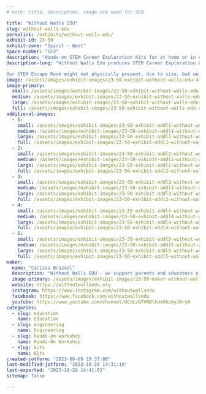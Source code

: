```yaml
---
# note: title, description, image are used for SEO

title: "Without Walls EDU"
slug: without-walls-edu
permalink: /exhibits/without-walls-edu/
exhibit-id: 23-50
exhibit-zone: "Spirit - West"
space-number: "SF3"
description: "Hands-on STEM Career Exploration Kits for at home or in classroom and STEM Escape Rooms for schools."
description-long: "Without Walls Edu produces STEM Career Exploration Kits, specially designed to inspire young minds and ignite a passion for science, technology, engineering, and mathematics. Each kit is brimming with exciting hands-on activities, real-world applications, and interactive components that bring STEM careers to life. The aim is to provide children with a comprehensive understanding of various STEM careers, opening up possibilities they might not have considered before. These kits serve as a bridge between education and the real world, encouraging children to explore, ask questions, and make connections. 

Our STEM Escape Room might not physically present, due to size, but we will be able to showcase features of this immersive hands-on engaging experience the connects STEM to its real-life applications."
image: /assets/images/exhibit-images/23-50-exhibit-without-walls-edu-43-wow-logo-2-9739-large.png
image-primary: 
  small: /assets/images/exhibit-images/23-50-exhibit-without-walls-edu-43-wow-logo-2-9739-small.png
  medium: /assets/images/exhibit-images/23-50-exhibit-without-walls-edu-43-wow-logo-2-9739-medium.png
  large: /assets/images/exhibit-images/23-50-exhibit-without-walls-edu-43-wow-logo-2-9739-large.png
  full: /assets/images/exhibit-images/23-50-exhibit-without-walls-edu-43-wow-logo-2-9739-full.png
additional-images: 
  - 1:
    small: /assets/images/exhibit-images/23-50-exhibit-addl1-without-walls-edu-img-7458-small.jpg
    medium: /assets/images/exhibit-images/23-50-exhibit-addl1-without-walls-edu-img-7458-medium.jpg
    large: /assets/images/exhibit-images/23-50-exhibit-addl1-without-walls-edu-img-7458-large.jpg
    full: /assets/images/exhibit-images/23-50-exhibit-addl1-without-walls-edu-img-7458-full.jpg
  - 2:
    small: /assets/images/exhibit-images/23-50-exhibit-addl2-without-walls-edu-website-product-images-3-small.png
    medium: /assets/images/exhibit-images/23-50-exhibit-addl2-without-walls-edu-website-product-images-3-medium.png
    large: /assets/images/exhibit-images/23-50-exhibit-addl2-without-walls-edu-website-product-images-3-large.png
    full: /assets/images/exhibit-images/23-50-exhibit-addl2-without-walls-edu-website-product-images-3-full.png
  - 3:
    small: /assets/images/exhibit-images/23-50-exhibit-addl3-without-walls-edu-website-product-images-4-small.png
    medium: /assets/images/exhibit-images/23-50-exhibit-addl3-without-walls-edu-website-product-images-4-medium.png
    large: /assets/images/exhibit-images/23-50-exhibit-addl3-without-walls-edu-website-product-images-4-large.png
    full: /assets/images/exhibit-images/23-50-exhibit-addl3-without-walls-edu-website-product-images-4-full.png
  - 4:
    small: /assets/images/exhibit-images/23-50-exhibit-addl4-without-walls-edu-website-product-images-5-small.png
    medium: /assets/images/exhibit-images/23-50-exhibit-addl4-without-walls-edu-website-product-images-5-medium.png
    large: /assets/images/exhibit-images/23-50-exhibit-addl4-without-walls-edu-website-product-images-5-large.png
    full: /assets/images/exhibit-images/23-50-exhibit-addl4-without-walls-edu-website-product-images-5-full.png
  - 5:
    small: /assets/images/exhibit-images/23-50-exhibit-addl5-without-walls-edu-mascot-logo-small.jpg
    medium: /assets/images/exhibit-images/23-50-exhibit-addl5-without-walls-edu-mascot-logo-medium.jpg
    large: /assets/images/exhibit-images/23-50-exhibit-addl5-without-walls-edu-mascot-logo-large.jpg
    full: /assets/images/exhibit-images/23-50-exhibit-addl5-without-walls-edu-mascot-logo-full.jpg
maker: 
  name: "Carissa Brazeal"
  description: "Without Walls EDU - we support parents and educators of 7-13 year olds to explore different STEM careers through hands-on exploration."
  image-primary: /assets/images/exhibit-images/23-50-maker-without-walls-edu-wow-logo-2-medium.png
  website: https://withoutwallsedu.org
  instagram: https://www.instagram.com/withoutwallsedu
  facebook: https://www.facebook.com/withoutwallsedu
  youtube: https://www.youtube.com/channel/UCdLvGTVNBlkUmUhc6yJWryA
categories: 
  - slug: education
    name: Education
  - slug: engineering
    name: Engineering
  - slug: hands-on-workshop
    name: Hands-On Workshop
  - slug: kits
    name: Kits
created-jotform: "2023-08-09 19:37:08"
last-modified-jotform: "2023-10-28 14:31:18"
last-exported: "2023-10-28 14:41:03"
sitemap: false

---
```


